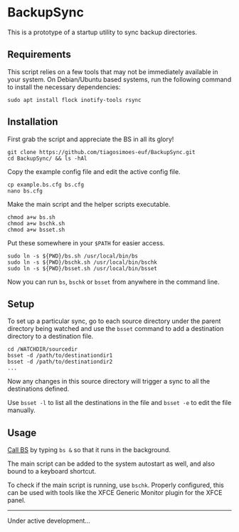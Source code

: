 # BackupSync

This is a prototype of a startup utility to sync backup directories.

## Requirements

This script relies on a few tools that may not be immediately available in your system. On Debian/Ubuntu based systems, run the following command to install the necessary dependencies:

    sudo apt install flock inotify-tools rsync

## Installation

First grab the script and appreciate the BS in all its glory!

    git clone https://github.com/tiagosimoes-euf/BackupSync.git
    cd BackupSync/ && ls -hAl

Copy the example config file and edit the active config file.

    cp example.bs.cfg bs.cfg
    nano bs.cfg

Make the main script and the helper scripts executable.

    chmod a+w bs.sh
    chmod a+w bschk.sh
    chmod a+w bsset.sh

Put these somewhere in your `$PATH` for easier access.

    sudo ln -s ${PWD}/bs.sh /usr/local/bin/bs
    sudo ln -s ${PWD}/bschk.sh /usr/local/bin/bschk
    sudo ln -s ${PWD}/bsset.sh /usr/local/bin/bsset

Now you can run `bs`, `bschk` or `bsset` from anywhere in the command line.

## Setup

To set up a particular sync, go to each source directory under the parent directory being watched and use the `bsset` command to add a destination directory to a destination file.

    cd /WATCHDIR/sourcedir
    bsset -d /path/to/destinationdir1
    bsset -d /path/to/destinationdir2
    ...

Now any changes in this source directory will trigger a sync to all the destinations defined.

Use `bsset -l` to list all the destinations in the file and `bsset -e` to edit the file manually.

## Usage

[Call BS](http://gph.is/PgdFS8) by typing `bs &` so that it runs in the background.

The main script can be added to the system autostart as well, and also bound to a keyboard shortcut.

To check if the main script is running, use `bschk`. Properly configured, this can be used with tools like the XFCE Generic Monitor plugin for the XFCE panel.

---

Under active development...

